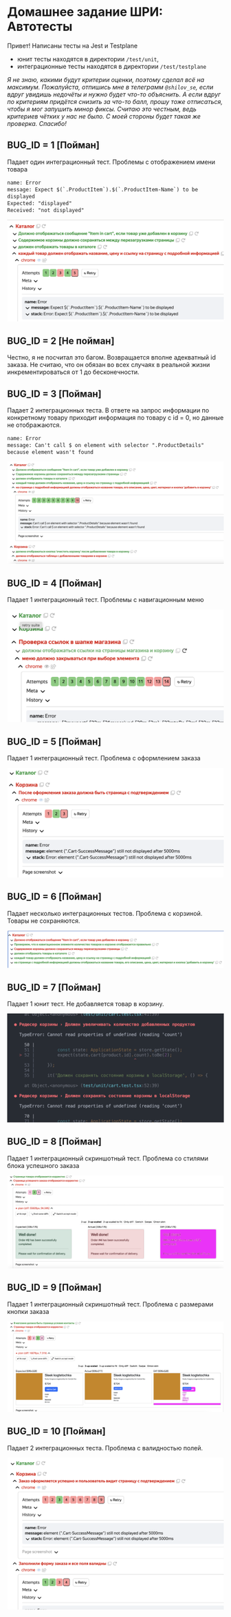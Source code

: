 # Домашнее задание ШРИ: Автотесты

Привет! Написаны тесты на Jest и Testplane

- юнит тесты находятся в директории `/test/unit`, 
- интеграционные тесты находятся в директории `/test/testplane`

*Я не знаю, какими будут критерии оценки, поэтому сделал всё на максимум. Пожалуйста, отпишись мне в телеграмм `@shilov_se`, если вдруг увидишь недочёты и нужно будет что-то объяснить. А если вдруг по критериям придётся снизить за что-то балл, прошу тоже отписаться, чтобы я мог запушить минор фиксы. Считаю это честным, ведь критериев чётких у нас не было. С моей стороны будет такая же проверка. Спасибо!*

## BUG_ID = 1 [Пойман]

Падает один интеграционный тест. Проблемы с отображением имени товара

```
name: Error
message: Expect $(`.ProductItem`).$(`.ProductItem-Name`) to be displayed
Expected: "displayed"
Received: "not displayed"
``` 

![скриншот ошибки из testplane gui](./screenshots/image.png)

## BUG_ID = 2 [Не пойман]

Честно, я не посчитал это багом. Возвращается вполне адекватный id заказа. Не считаю, что он обязан во всех случаях в реальной жизни инкрементироваться от 1 до бесконечности.

## BUG_ID = 3 [Пойман]

Падает 2 интеграционных теста. В ответе на запрос информации по конкретному товару приходит информация по товару с id = 0, но данные не отображаются.

```
name: Error
message: Can't call $ on element with selector ".ProductDetails" because element wasn't found
```

![скриншот ошибки из testplane gui](./screenshots/image-1.png)

## BUG_ID = 4 [Пойман]

Падает 1 интеграционный тест. Проблемы с навигационным меню

![скриншот ошибки из testplane gui](./screenshots//image-2.png)

## BUG_ID = 5 [Пойман]

Падает 1 интеграционный тест. Проблема с оформлением заказа

![скриншот ошибки из testplane gui](./screenshots/image-3.png)

## BUG_ID = 6 [Пойман]

Падает несколько интеграционных тестов. Проблема с корзиной. Товары не сохраняются.

![скриншот ошибки из testplane gui](./screenshots/image-7.png)

## BUG_ID = 7 [Пойман]

Падает 1 юнит тест. Не добавляется товар в корзину.

![скриншот ошибки из консоли](./screenshots/image-6.png)


## BUG_ID = 8 [Пойман]

Падает 1 интеграционный скриншотный тест. Проблема со стилями блока успешного заказа

![скриншот ошибки из testplane gui](./screenshots/image-8.png)

## BUG_ID = 9 [Пойман]

Падает 1 интеграционный скриншотный тест. Проблема с размерами кнопки заказа

![скриншот ошибки из testplane gui](./screenshots/image-5.png)


## BUG_ID = 10 [Пойман]

Падает 2 интеграционных теста. Проблема с валидностью полей. 

![скриншот ошибки из testplane gui](./screenshots/image-4.png)